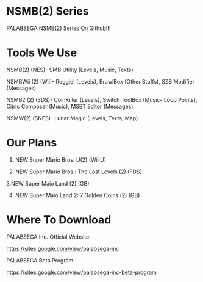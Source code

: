 # NSMB(2) Series
PALABSEGA NSMB(2) Series On Github!!!

# Tools We Use
NSMB(2) (NES)- SMB Utility (Levels, Music, Texts)

NSMBWii (2) (Wii)- Reggie! (Levels), BrawlBox (Other Stuffs), SZS Modifier (Messages)

NSMB2 (2) (3DS)- CoinKiller (Levels), Switch ToolBox (Music- Loop Points), Citric Composer (Music), MSBT Editor (Messages)

NSMW(2) (SNES)- Lunar Magic (Levels, Texts, Map)

# Our Plans
1. NEW Super Mario Bros. U(2) (Wii U)

2. NEW Super Mario Bros.: The Lost Levels (2) (FDS)

3.NEW Super Maio Land (2) (GB)

4. NEW Super Maio Land 2: 7 Golden Coins (2) (GB)

# Where To Download
PALABSEGA Inc. Official Website:

https://sites.google.com/view/palabsega-inc

PALABSEGA Beta Program:

https://sites.google.com/view/palabsega-inc-beta-program
